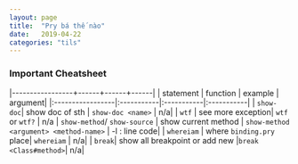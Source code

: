 ```yaml
---
layout: page
title:  "Pry bá thế nào"
date:   2019-04-22
categories: "tils"
---
```


### Important Cheatsheet

|-----------------+------+------+------|
| statement | function  | example | argument|
|:-----------------|:-----------|:-----------|:-----------|
|  `show-doc`| show doc of sth | `show-doc <name>` | n/a|
|  `wtf` | see more exception| `wtf` or `wtf?` | n/a
|  `show-method`/ `show-source` | show current method | `show-method <argument> <method-name>` | -l <line number>: line code|
| `whereiam`  | where `binding.pry` place| `whereiam` | n/a|
| `break`| show all breakpoint or add new |`break <Class#method>`| n/a|

